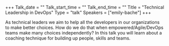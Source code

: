 +++
Talk_date = ""
Talk_start_time = ""
Talk_end_time = ""
Title = "Technical Leadership in DevOps"
Type = "talk"
Speakers = ["emily-bache"]
+++

As technical leaders we aim to help all the developers in our organizations to make better choices. How do we do that when empowered/Agile/DevOps teams make many choices independently? In this talk you will learn about a coaching technique for building up people, skills and teams.
